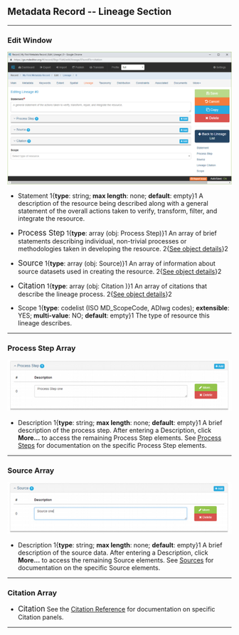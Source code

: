 ## Metadata Record -- Lineage Section
---

### Edit Window

![Resource Lineage Edit Window](/assets/reference/edit-objects/metadata/lineage/lineage-editWindow.png)

* <span class="md-element">Statement</span> <i class="fa fa-asterisk required" title="Required"> </i> 1{**type**: string; **max length**: none; **default**: empty}1  A description of the resource being described along with a general statement of the overall actions taken to verify, transform, filter, and integrate the resource.

* <span class="md-panel" style="font-size: larger">Process Step</span> 1{**type**: array (obj: <span class="md-panel">Process Step</span>)}1 An array of brief statements describing individual, non-trivial processes or methodologies taken in developing the resource. 2{[See object details](#process-step-array)}2 

* <span class="md-panel" style="font-size: larger">Source</span> 1{**type**: array (obj: <span class="md-panel">Source</span>)}1 An array of information about source datasets used in creating the resource. 2{[See object details](#source-array)}2 

* <span class="md-panel" style="font-size: larger">Citation</span> 1{**type**: array (obj: <span class="md-panel"> Citation </span>)}1  An array of citations that describe the lineage process. 2{[See object details](#citation-array)}2 

* <span class="md-element">Scope</span> 1{**type**: codelist (ISO MD_ScopeCode, ADIwg codes); **extensible**: YES; **multi-value**: NO; **default**: empty}1  The type of resource this lineage describes. 

---

### Process Step Array

![Process Step Array](/assets/reference/edit-objects/metadata/lineage/processStep-array.png) 

 * <span class="md-element">Description</span> 1{**type**: string; **max length**: none; **default**: empty}1  A brief description of the process step.  After entering a <span class="md-element">Description</span>, click <strong class="btn btn-success btn-xs"> <i class="fa fa-pencil"> </i> More...</strong> to access the remaining <span class="md-panel">Process Step</span> elements.  See [Process Steps](processStep-panel.md) for documentation on the specific <span class="md-panel">Process Step</span> elements.
 
---

### Source Array

![Source Array](/assets/reference/edit-objects/metadata/lineage/source-array.png) 

 * <span class="md-element">Description</span> 1{**type**: string; **max length**: none; **default**: empty}1  A brief description of the source data.  After entering a <span class="md-element">Description</span>, click <strong class="btn btn-success btn-xs"> <i class="fa fa-pencil"> </i> More...</strong> to access the remaining <span class="md-panel">Source</span> elements.  See [Sources](source-panel.md) for documentation on the specific <span class="md-panel">Source</span> elements.
 
---
 
### Citation Array

 * <span class="md-panel" style="font-size: larger"> Citation</span>  See the [Citation Reference](../../citation/citation-section.md) for documentation on specific <span class="md-panel">Citation</span> panels.

---
